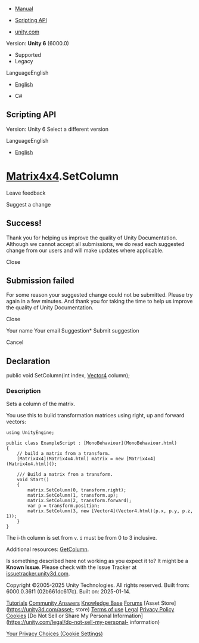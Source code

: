 [ ]()

  * [Manual](../Manual/index.html)
  * [Scripting API](../ScriptReference/index.html)

  * [unity.com](https://unity.com/)

Version: **Unity 6** (6000.0)

  * Supported
  * Legacy

LanguageEnglish

  * [English]()

  * C#

[ ](https://docs.unity3d.com)

## Scripting API

Version: Unity 6 Select a different version

LanguageEnglish

  * [English]()

#  [Matrix4x4](Matrix4x4.html).SetColumn

Leave feedback

Suggest a change

## Success!

Thank you for helping us improve the quality of Unity Documentation. Although
we cannot accept all submissions, we do read each suggested change from our
users and will make updates where applicable.

Close

## Submission failed

For some reason your suggested change could not be submitted. Please <a>try
again</a> in a few minutes. And thank you for taking the time to help us
improve the quality of Unity Documentation.

Close

Your name Your email Suggestion* Submit suggestion

Cancel

[ ]()

## Declaration

public void SetColumn(int index, [Vector4](Vector4.html) column);

### Description

Sets a column of the matrix.

You use this to build transformation matrices using right, up and forward
vectors:

    
    
    using UnityEngine;  
      
    public class ExampleScript : [MonoBehaviour](MonoBehaviour.html)
    {
        // build a matrix from a transform.
        [Matrix4x4](Matrix4x4.html) matrix = new [Matrix4x4](Matrix4x4.html)();  
      
        /// Build a matrix from a transform.
        void Start()
        {
            matrix.SetColumn(0, transform.right);
            matrix.SetColumn(1, transform.up);
            matrix.SetColumn(2, transform.forward);
            var p = transform.position;
            matrix.SetColumn(3, new [Vector4](Vector4.html)(p.x, p.y, p.z, 1));
        }
    }
    

The i-th column is set from `v`. `i` must be from 0 to 3 inclusive.  
  
Additional resources: [GetColumn](Matrix4x4.GetColumn.html).

Is something described here not working as you expect it to? It might be a
**Known Issue**. Please check with the Issue Tracker at
[issuetracker.unity3d.com](https://issuetracker.unity3d.com).

Copyright ©2005-2025 Unity Technologies. All rights reserved. Built from:
6000.0.36f1 (02b661dc617c). Built on: 2025-01-14.

[Tutorials](https://unity3d.com/learn) [Community
Answers](https://answers.unity3d.com) [Knowledge
Base](https://support.unity3d.com/hc/en-us)
[Forums](https://forum.unity3d.com) [Asset Store](https://unity3d.com/asset-
store) [Terms of use](https://docs.unity3d.com/Manual/TermsOfUse.html)
[Legal](https://unity.com/legal) [Privacy
Policy](https://unity.com/legal/privacy-policy)
[Cookies](https://unity.com/legal/cookie-policy) [Do Not Sell or Share My
Personal Information](https://unity.com/legal/do-not-sell-my-personal-
information)

[Your Privacy Choices (Cookie Settings)](javascript:void\(0\);)

